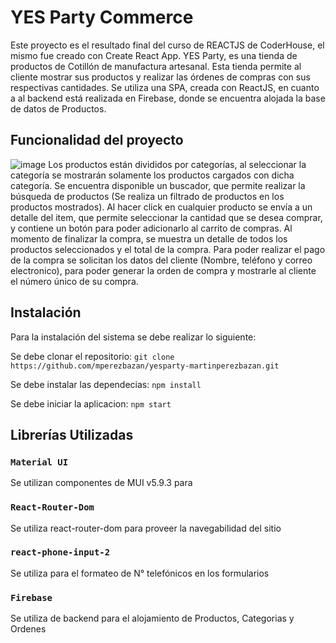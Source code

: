 # YES Party Commerce

Este proyecto es el resultado final del curso de REACTJS de CoderHouse, el mismo fue creado con Create React App.
YES Party, es una tienda de productos de Cotillón de manufactura artesanal.
Esta tienda permite al cliente mostrar sus productos y realizar las órdenes de compras con sus respectivas cantidades.
Se utiliza una SPA, creada con ReactJS, en cuanto a al backend está realizada en Firebase, donde se encuentra alojada la base de datos de Productos.

## Funcionalidad del proyecto
![image](https://github.com/mperezbazan/yesparty-martinperezbazan/blob/master/public/images/YESParty-mperezbazan.gif)
Los productos están divididos por categorías, al seleccionar la categoría se mostrarán solamente los productos cargados con dicha categoría.
Se encuentra disponible un buscador, que permite realizar la búsqueda de productos (Se realiza un filtrado de productos en los productos mostrados).
Al hacer click en cualquier producto se envía a un detalle del item, que permite seleccionar la cantidad que se desea comprar, y contiene un botón para poder adicionarlo al carrito de compras.
Al momento de finalizar la compra, se muestra un detalle de todos los productos seleccionados y el total de la compra.
Para poder realizar el pago de la compra se solicitan los datos del cliente (Nombre, teléfono y correo electronico), para poder generar la orden de compra y mostrarle al cliente el número único de su compra.

## Instalación
Para la instalación del sistema se debe realizar lo siguiente:

Se debe clonar el repositorio:
`git clone https://github.com/mperezbazan/yesparty-martinperezbazan.git`

Se debe instalar las dependecias:
`npm install`

Se debe iniciar la aplicacion:
`npm start`



## Librerías Utilizadas

### `Material UI`

Se utilizan componentes de MUI v5.9.3 para 

### `React-Router-Dom`

Se utiliza react-router-dom para proveer la navegabilidad del sitio

### `react-phone-input-2`

Se utiliza para el formateo de N° telefónicos en los formularios

### `Firebase`

Se utiliza de backend para el alojamiento de Productos, Categorias y Ordenes

